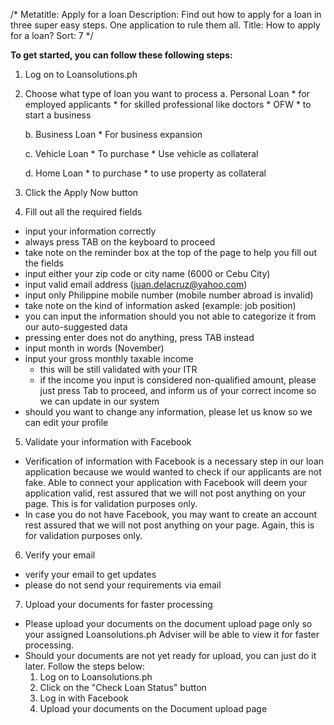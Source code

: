 /*
Metatitle: Apply for a loan
Description: Find out how to apply for a loan in three super easy steps. One application to rule them all.
Title: How to apply for a loan?
Sort: 7
*/

**To get started, you can follow these following steps:**

1. Log on to Loansolutions.ph

2. Choose what type of loan you want to process
	a. Personal Loan
		* for employed applicants
		* for skilled professional like doctors
		* OFW
		* to start a business

	b. Business Loan
		* For business expansion

	c. Vehicle Loan
		* To purchase
		* Use vehicle as collateral

	d. Home Loan
		* to purchase
		* to use property as collateral

3. Click the Apply Now button

4. Fill out all the required fields
* input your information correctly
* always press TAB on the keyboard to proceed
* take note on the reminder box at the top of the page to help you fill out the fields
* input either your zip code or city name (6000 or Cebu City)
* input valid email address (juan.delacruz@yahoo.com)
* input only Philippine mobile number (mobile number abroad is invalid)
* take note on the kind of information asked (example: job position)
* you can input the information should you not able to categorize it from our auto-suggested data
* pressing enter does not do anything, press TAB instead
* input month in words (November)
* input your gross monthly taxable income
	- this will be still validated with your ITR
	- if the income you input is considered non-qualified amount, please just press Tab to proceed, and inform us of your correct income so we can update in our system
* should you want to change any information, please let us know so we can edit your profile

5. Validate your information with Facebook
* Verification of information with Facebook is a necessary step in our loan application because we would wanted to check if our applicants are not fake. Able to connect your application with Facebook will deem your application valid, rest assured that we will not post anything on your page. This is for validation purposes only.
* In case you do not have Facebook, you may want to create an account rest assured that we will not post anything on your page. Again, this is for validation purposes only.

6. Verify your email
* verify your email to get updates
* please do not send your requirements via email

7. Upload your documents for faster processing
* Please upload your documents on the document upload page only so your assigned Loansolutions.ph Adviser will be able to view it for faster processing.
* Should your documents are not yet ready for upload, you can just do it later. Follow the steps below:
	1. Log on to Loansolutions.ph
	2. Click on the "Check Loan Status" button
	3. Log in with Facebook
	4. Upload your documents on the Document upload page